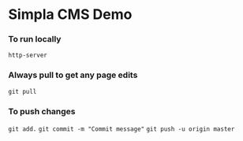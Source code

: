 # Simpla CMS Demo

### To run locally
`http-server`

### Always pull to get any page edits
`git pull`

### To push changes
`git add.`
`git commit -m "Commit message"`
`git push -u origin master`